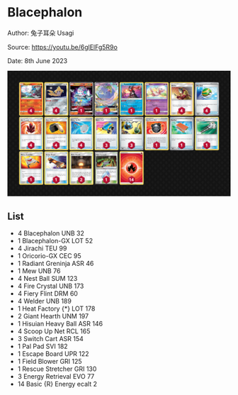 # Blacephalon

Author: 兔子耳朵 Usagi

Source: <https://youtu.be/6glElFg5R9o>

Date: 8th June 2023

![decklist](../../images/SVI/Blacephalon/1-%20Blacephalon.png)

## List

* 4 Blacephalon UNB 32
* 1 Blacephalon-GX LOT 52
* 4 Jirachi TEU 99
* 1 Oricorio-GX CEC 95
* 1 Radiant Greninja ASR 46
* 1 Mew UNB 76
* 4 Nest Ball SUM 123
* 4 Fire Crystal UNB 173
* 4 Fiery Flint DRM 60
* 4 Welder UNB 189
* 1 Heat Factory {*} LOT 178
* 2 Giant Hearth UNM 197
* 1 Hisuian Heavy Ball ASR 146
* 4 Scoop Up Net RCL 165
* 3 Switch Cart ASR 154
* 1 Pal Pad SVI 182
* 1 Escape Board UPR 122
* 1 Field Blower GRI 125
* 1 Rescue Stretcher GRI 130
* 3 Energy Retrieval EVO 77
* 14 Basic {R} Energy ecalt 2

